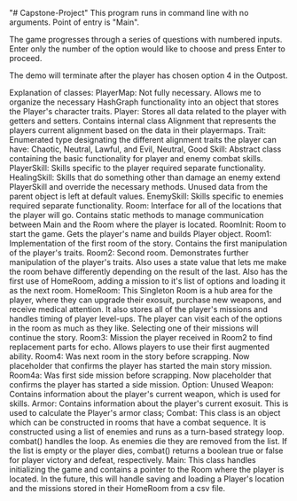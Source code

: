 "# Capstone-Project" 
This program runs in command line with no arguments. Point of entry is "Main".

The game progresses through a series of questions with numbered inputs.
Enter only the number of the option would like to choose and press Enter to proceed.

The demo will terminate after the player has chosen option 4 in the Outpost.

Explanation of classes:
PlayerMap: Not fully necessary. Allows me to organize the necessary HashGraph functionality into an object that stores the Player's character traits.
Player: Stores all data related to the player with getters and setters. Contains internal class Alignment that represents the players current alignment based on the data in their playermaps.
Trait: Enumerated type designating the different alignment traits the player can have: Chaotic, Neutral, Lawful, and Evil, Neutral, Good
Skill: Abstract class containing the basic functionality for player and enemy combat skills.
PlayerSkill: Skills specific to the player required separate functionality.
HealingSkill: Skills that do something other than damage an enemy extend PlayerSkill and override the necessary methods. Unused data from the parent object is left at default values.
EnemySkill: Skills specific to enemies required separate functionality.
Room: Interface for all of the locations that the player will go. Contains static methods to manage communication between Main and the Room where the player is located.
RoomInit: Room to start the game. Gets the player's name and builds Player object.
Room1: Implementation of the first room of the story. Contains the first manipulation of the player's traits.
Room2: Second room. Demonstrates further manipulation of the player's traits. Also uses a state value that lets me make the room behave differently depending on the result of the last.
	   Also has the first use of HomeRoom, adding a mission to it's list of options and loading it as the next room.
HomeRoom: This Singleton Room is a hub area for the player, where they can upgrade their exosuit, purchase new weapons, and receive medical attention. 
	      It also stores all of the player's missions and handles timing of player level-ups.
	      The player can visit each of the options in the room as much as they like. Selecting one of their missions will continue the story.
Room3: Mission the player received in Room2 to find replacement parts for echo. Allows players to use their first augmented ability.
Room4: Was next room in the story before scrapping. Now placeholder that confirms the player has started the main story mission.
Room4a: Was first side mission before scrapping. Now placeholder that confirms the player has started a side mission.
Option: Unused
Weapon: Contains information about the player's current weapon, which is used for skills.
Armor:  Contains information about the player's current exosuit. This is used to calculate the Player's armor class;
Combat: This class is an object which can be constructed in rooms that have a combat sequence. It is constructed using a list of enemies and runs as a turn-based strategy loop.
		combat() handles the loop.
		As enemies die they are removed from the list. If the list is empty or the player dies, combat() returns a boolean true or false for player victory and defeat, respectively.
Main: This class handles initializing the game and contains a pointer to the Room where the player is located.
	  In the future, this will handle saving and loading a Player's location and the missions stored in their HomeRoom from a csv file.
